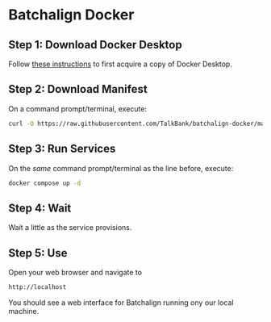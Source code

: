 # Batchalign Docker

## Step 1: Download Docker Desktop
Follow [these instructions](https://www.docker.com/products/docker-desktop/) to first acquire a copy of Docker Desktop.

## Step 2: Download Manifest
On a command prompt/terminal, execute:

```bash
curl -O https://raw.githubusercontent.com/TalkBank/batchalign-docker/master/docker-compose.yml
```

## Step 3: Run Services
On the *same* command prompt/terminal as the line before, execute:

```bash
docker compose up -d
```

## Step 4: Wait
Wait a little as the service provisions. 


## Step 5: Use
Open your web browser and navigate to

```bash
http://localhost
```

You should see a web interface for Batchalign running ony our local machine.

